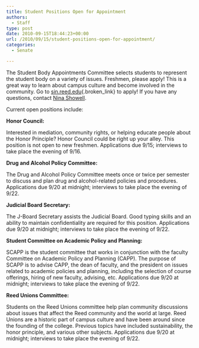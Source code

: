 ```yaml
---
title: Student Positions Open for Appointment
authors: 
  - Staff
type: post
date: 2010-09-15T18:44:23+00:00
url: /2010/09/15/student-positions-open-for-appointment/
categories:
  - Senate

---
```

The Student Body Appointments Committee selects students to represent the student body on a variety of issues. Freshmen, please apply! This is a great way to learn about campus culture and become involved in the community. Go to [sin.reed.edu][1]{.broken_link} to apply! If you have any questions, contact [Nina Showell][2].

Current open positions include:

**Honor Council:**
  
Interested in mediation, community rights, or helping educate people about the Honor Principle? Honor Council could be right up your alley. This position is not open to new freshmen. Applications due 9/15; interviews to take place the evening of 9/16.

**Drug and Alcohol Policy Committee:**
  
The Drug and Alcohol Policy Committee meets once or twice per semester to discuss and plan drug and alcohol-related policies and procedures. Applications due 9/20 at midnight; interviews to take place the evening of 9/22.

**Judicial Board Secretary:**
  
The J-Board Secretary assists the Judicial Board. Good typing skills and an ability to maintain confidentiality are required for this position. Applications due 9/20 at midnight; interviews to take place the evening of 9/22.

**Student Committee on Academic Policy and Planning:**
  
SCAPP is the student committee that works in conjunction with the faculty Committee on Academic Policy and Planning (CAPP). The purpose of SCAPP is to advise CAPP, the dean of faculty, and the president on issues related to academic policies and planning, including the selection of course offerings, hiring of new faculty, advising, etc. Applications due 9/20 at midnight; interviews to take place the evening of 9/22.

**Reed Unions Committee:**
  
Students on the Reed Unions committee help plan community discussions about issues that affect the Reed community and the world at large. Reed Unions are a historic part of campus culture and have been around since the founding of the college. Previous topics have included sustainability, the honor principle, and various other subjects. Applications due 9/20 at midnight; interviews to take place the evening of 9/22.

 [1]: http://sin.reed.edu
 [2]: mailto:&#x73;&#x68;&#x6f;&#x77;&#x65;&#x6c;&#x6c;&#x6e;&#x40;&#x72;&#x65;&#x65;&#x64;&#x2e;&#x65;&#x64;&#x75;